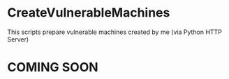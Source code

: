 # CreateVulnerableMachines
This scripts prepare vulnerable machines created by me (via Python HTTP Server)
# COMING SOON
